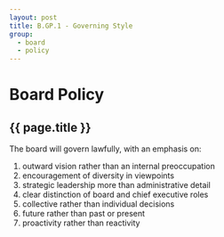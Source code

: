 ```yaml
---
layout: post
title: B.GP.1 - Governing Style
group:
  - board
  - policy
---
```


# Board Policy
## {{ page.title }}

The board will govern lawfully, with an emphasis on:

1. outward vision rather than an internal preoccupation
2. encouragement of diversity in viewpoints
3. strategic leadership more than administrative detail
4. clear distinction of board and chief executive roles
5. collective rather than individual decisions
6. future rather than past or present
7. proactivity rather than reactivity



